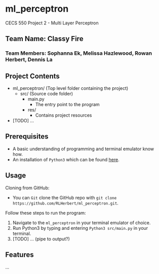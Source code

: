 # ml_perceptron
CECS 550 Project 2 - Multi Layer Perceptron

## Team Name: Classy Fire
### Team Members: Sophanna Ek, Melissa Hazlewood, Rowan Herbert, Dennis La

## Project Contents
- ml_perceptron/ (Top level folder containing the project)
  - src/ (Source code folder)
    - main.py
      - The entry point to the program
    - res/
      - Contains project resources
- [TODO] ...


## Prerequisites
- A basic understanding of programming and terminal emulator know how.
- An installation of `Python3` which can be found [here](https://www.python.org/downloads/).

## Usage
Cloning from GitHub:
- You can `Git` clone the GitHub repo with `git clone https://github.com/RLHerbert/ml_perceptron.git`.

Follow these steps to run the program:
1. Navigate to the `ml_perceptron` in your terminal emulator of choice.
2. Run Python3 by typing and entering `Python3 src/main.py` in your terminal.
3. [TODO] ... (pipe to output?)

## Features
...
